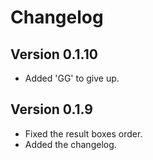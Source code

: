 # Changelog

## Version 0.1.10
- Added 'GG' to give up.

## Version 0.1.9
- Fixed the result boxes order.
- Added the changelog.